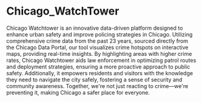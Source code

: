 # Chicago_WatchTower

Chicago Watchtower is an innovative data-driven platform designed to enhance urban safety and improve policing strategies in Chicago. Utilizing comprehensive crime data from the past 23 years, sourced directly from the Chicago Data Portal, our tool visualizes crime hotspots on interactive maps, providing real-time insights. By highlighting areas with higher crime rates, Chicago Watchtower aids law enforcement in optimizing patrol routes and deployment strategies, ensuring a more proactive approach to public safety. Additionally, it empowers residents and visitors with the knowledge they need to navigate the city safely, fostering a sense of security and community awareness. Together, we're not just reacting to crime—we're preventing it, making Chicago a safer place for everyone.
